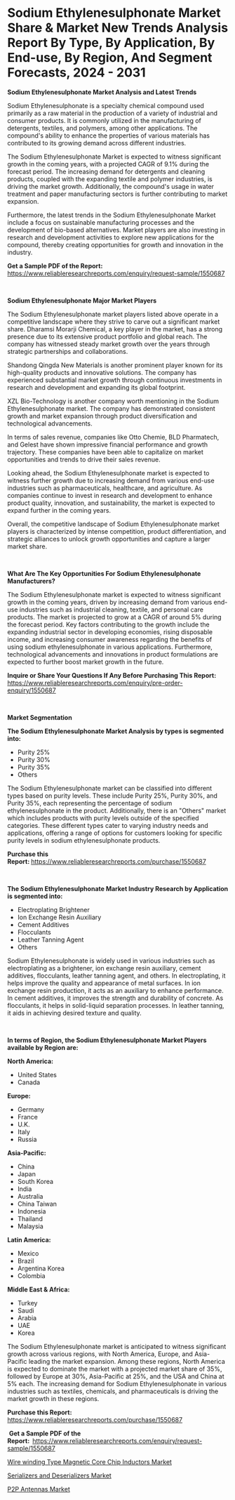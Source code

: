 <p><h1>Sodium Ethylenesulphonate Market Share & Market New Trends Analysis Report By Type, By Application, By End-use, By Region, And Segment Forecasts, 2024 - 2031</h1></p><p><strong>Sodium Ethylenesulphonate Market Analysis and Latest Trends</strong></p>
<p><p>Sodium Ethylenesulphonate is a specialty chemical compound used primarily as a raw material in the production of a variety of industrial and consumer products. It is commonly utilized in the manufacturing of detergents, textiles, and polymers, among other applications. The compound's ability to enhance the properties of various materials has contributed to its growing demand across different industries.</p><p>The Sodium Ethylenesulphonate Market is expected to witness significant growth in the coming years, with a projected CAGR of 9.1% during the forecast period. The increasing demand for detergents and cleaning products, coupled with the expanding textile and polymer industries, is driving the market growth. Additionally, the compound's usage in water treatment and paper manufacturing sectors is further contributing to market expansion.</p><p>Furthermore, the latest trends in the Sodium Ethylenesulphonate Market include a focus on sustainable manufacturing processes and the development of bio-based alternatives. Market players are also investing in research and development activities to explore new applications for the compound, thereby creating opportunities for growth and innovation in the industry.</p></p>
<p><strong>Get a Sample PDF of the Report:&nbsp;</strong> <a href="https://www.reliableresearchreports.com/enquiry/request-sample/1550687">https://www.reliableresearchreports.com/enquiry/request-sample/1550687</a></p>
<p>&nbsp;</p>
<p><strong>Sodium Ethylenesulphonate Major Market Players</strong></p>
<p><p>The Sodium Ethylenesulphonate market players listed above operate in a competitive landscape where they strive to carve out a significant market share. Dharamsi Morarji Chemical, a key player in the market, has a strong presence due to its extensive product portfolio and global reach. The company has witnessed steady market growth over the years through strategic partnerships and collaborations.</p><p>Shandong Qingda New Materials is another prominent player known for its high-quality products and innovative solutions. The company has experienced substantial market growth through continuous investments in research and development and expanding its global footprint.</p><p>XZL Bio-Technology is another company worth mentioning in the Sodium Ethylenesulphonate market. The company has demonstrated consistent growth and market expansion through product diversification and technological advancements.</p><p>In terms of sales revenue, companies like Otto Chemie, BLD Pharmatech, and Gelest have shown impressive financial performance and growth trajectory. These companies have been able to capitalize on market opportunities and trends to drive their sales revenue.</p><p>Looking ahead, the Sodium Ethylenesulphonate market is expected to witness further growth due to increasing demand from various end-use industries such as pharmaceuticals, healthcare, and agriculture. As companies continue to invest in research and development to enhance product quality, innovation, and sustainability, the market is expected to expand further in the coming years.</p><p>Overall, the competitive landscape of Sodium Ethylenesulphonate market players is characterized by intense competition, product differentiation, and strategic alliances to unlock growth opportunities and capture a larger market share.</p></p>
<p>&nbsp;</p>
<p><strong>What Are The Key Opportunities For Sodium Ethylenesulphonate Manufacturers?</strong></p>
<p><p>The Sodium Ethylenesulphonate market is expected to witness significant growth in the coming years, driven by increasing demand from various end-use industries such as industrial cleaning, textile, and personal care products. The market is projected to grow at a CAGR of around 5% during the forecast period. Key factors contributing to the growth include the expanding industrial sector in developing economies, rising disposable income, and increasing consumer awareness regarding the benefits of using sodium ethylenesulphonate in various applications. Furthermore, technological advancements and innovations in product formulations are expected to further boost market growth in the future.</p></p>
<p><strong>Inquire or Share Your Questions If Any Before Purchasing This Report:</strong> <a href="https://www.reliableresearchreports.com/enquiry/pre-order-enquiry/1550687">https://www.reliableresearchreports.com/enquiry/pre-order-enquiry/1550687</a></p>
<p>&nbsp;</p>
<p><strong>Market Segmentation</strong></p>
<p><strong>The Sodium Ethylenesulphonate Market Analysis by types is segmented into:</strong></p>
<p><ul><li>Purity 25%</li><li>Purity 30%</li><li>Purity 35%</li><li>Others</li></ul></p>
<p><p>The Sodium Ethylenesulphonate market can be classified into different types based on purity levels. These include Purity 25%, Purity 30%, and Purity 35%, each representing the percentage of sodium ethylenesulphonate in the product. Additionally, there is an "Others" market which includes products with purity levels outside of the specified categories. These different types cater to varying industry needs and applications, offering a range of options for customers looking for specific purity levels in sodium ethylenesulphonate products.</p></p>
<p><strong>Purchase this Report:&nbsp;</strong><a href="https://www.reliableresearchreports.com/purchase/1550687">https://www.reliableresearchreports.com/purchase/1550687</a></p>
<p>&nbsp;</p>
<p><strong>The Sodium Ethylenesulphonate Market Industry Research by Application is segmented into:</strong></p>
<p><ul><li>Electroplating Brightener</li><li>Ion Exchange Resin Auxiliary</li><li>Cement Additives</li><li>Flocculants</li><li>Leather Tanning Agent</li><li>Others</li></ul></p>
<p><p>Sodium Ethylenesulphonate is widely used in various industries such as electroplating as a brightener, ion exchange resin auxiliary, cement additives, flocculants, leather tanning agent, and others. In electroplating, it helps improve the quality and appearance of metal surfaces. In ion exchange resin production, it acts as an auxiliary to enhance performance. In cement additives, it improves the strength and durability of concrete. As flocculants, it helps in solid-liquid separation processes. In leather tanning, it aids in achieving desired texture and quality.</p></p>
<p>&nbsp;</p>
<p><strong>In terms of Region, the Sodium Ethylenesulphonate Market Players available by Region are:</strong></p>
<p>
    <p> <strong> North America: </strong>
        <ul>
            <li>United States</li>
            <li>Canada</li>
        </ul>
        </p> 
    <p> <strong> Europe: </strong>
        <ul>
            <li>Germany</li>
            <li>France</li>
            <li>U.K.</li>
            <li>Italy</li>
            <li>Russia</li>
        </ul>
        </p> 
    <p> <strong> Asia-Pacific: </strong>
        <ul>
            <li>China</li>
            <li>Japan</li>
            <li>South Korea</li>
            <li>India</li>
            <li>Australia</li>
            <li>China Taiwan</li>
            <li>Indonesia</li>
            <li>Thailand</li>
            <li>Malaysia</li>
        </ul>
        </p> 
    <p> <strong> Latin America: </strong>
        <ul>
            <li>Mexico</li>
            <li>Brazil</li>
            <li>Argentina Korea</li>
            <li>Colombia</li>
        </ul>
        </p> 
    <p> <strong> Middle East & Africa: </strong>
        <ul>
            <li>Turkey</li>
            <li>Saudi</li>
            <li>Arabia</li>
            <li>UAE</li>
            <li>Korea</li>
        </ul>
    </p>
    </p>
<p><p>The Sodium Ethylenesulphonate market is anticipated to witness significant growth across various regions, with North America, Europe, and Asia-Pacific leading the market expansion. Among these regions, North America is expected to dominate the market with a projected market share of 35%, followed by Europe at 30%, Asia-Pacific at 25%, and the USA and China at 5% each. The increasing demand for Sodium Ethylenesulphonate in various industries such as textiles, chemicals, and pharmaceuticals is driving the market growth in these regions.</p></p>
<p><strong>Purchase this Report: </strong><a href="https://www.reliableresearchreports.com/purchase/1550687">https://www.reliableresearchreports.com/purchase/1550687</a></p>
<p>&nbsp;<strong>Get a Sample PDF of the Report:&nbsp;&nbsp;</strong><a href="https://www.reliableresearchreports.com/enquiry/request-sample/1550687">https://www.reliableresearchreports.com/enquiry/request-sample/1550687</a></p>
<p><strong></strong></p>
<p><p><a href="https://view.publitas.com/reportprime-1/wire-winding-type-magnetic-core-chip-inductors-market-share-market-new-trends-analysis-report-by-type-by-application-by-end-use-by-region-and-segment-forecasts-2024-2031/">Wire winding Type Magnetic Core Chip Inductors Market</a></p><p><a href="https://angry-finch-aaf.notion.site/Serializers-and-Deserializers-Market-Size-Reflecting-a-Forecast-Till-2031-Market-By-Type-By-Applic-5873a777adb94989aaa2c875ddfe075a">Serializers and Deserializers Market</a></p><p><a href="https://chivalrous-flock-a86.notion.site/P2P-Antennas-Market-Research-Report-Provides-Critical-Insights-that-can-help-Shape-Business-Developm-e5cbf05d6fc241688fa61895fd75acc7">P2P Antennas Market</a></p></p>